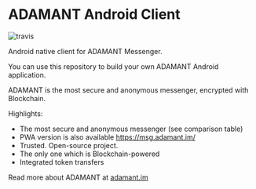 # ADAMANT Android Client

![travis](https://travis-ci.org/Adamant-im/adamant-android.svg?branch=master)

Android native client for ADAMANT Messenger.

You can use this repository to build your own ADAMANT Android application.
                                             
ADAMANT is the most secure and anonymous messenger, encrypted with Blockchain.

Highlights:

- The most secure and anonymous messenger (see comparison table)
- PWA version is also available https://msg.adamant.im/
- Trusted. Open-source project.
- The only one which is Blockchain-powered
- Integrated token transfers

Read more about ADAMANT at [adamant.im](https://adamant.im)